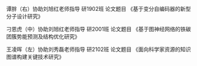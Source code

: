 谭胖（右）协助刘旭红老师指导 研1902班 论文题目 《基于变分自编码器的新型分子设计研究》

刁恩虎（中）协助刘旭红老师指导 研2001班 论文题目 《基于图神经网络的铁碳团簇势能预测及结构优化研究》 

王凌晖（左）协助刘秀磊老师指导 研2102班 论文题目 《面向科学家资源的知识图谱构建关键技术研究》 
